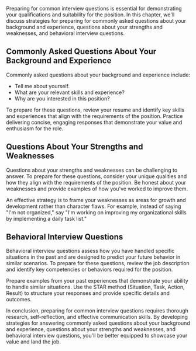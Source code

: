 
Preparing for common interview questions is essential for demonstrating your qualifications and suitability for the position. In this chapter, we'll discuss strategies for preparing for commonly asked questions about your background and experience, questions about your strengths and weaknesses, and behavioral interview questions.

Commonly Asked Questions About Your Background and Experience
-------------------------------------------------------------

Commonly asked questions about your background and experience include:

* Tell me about yourself.
* What are your relevant skills and experience?
* Why are you interested in this position?

To prepare for these questions, review your resume and identify key skills and experiences that align with the requirements of the position. Practice delivering concise, engaging responses that demonstrate your value and enthusiasm for the role.

Questions About Your Strengths and Weaknesses
---------------------------------------------

Questions about your strengths and weaknesses can be challenging to answer. To prepare for these questions, consider your unique qualities and how they align with the requirements of the position. Be honest about your weaknesses and provide examples of how you've worked to improve them.

An effective strategy is to frame your weaknesses as areas for growth and development rather than character flaws. For example, instead of saying "I'm not organized," say "I'm working on improving my organizational skills by implementing a daily task list."

Behavioral Interview Questions
------------------------------

Behavioral interview questions assess how you have handled specific situations in the past and are designed to predict your future behavior in similar scenarios. To prepare for these questions, review the job description and identify key competencies or behaviors required for the position.

Prepare examples from your past experiences that demonstrate your ability to handle similar situations. Use the STAR method (Situation, Task, Action, Result) to structure your responses and provide specific details and outcomes.

In conclusion, preparing for common interview questions requires thorough research, self-reflection, and effective communication skills. By developing strategies for answering commonly asked questions about your background and experience, questions about your strengths and weaknesses, and behavioral interview questions, you'll be better equipped to showcase your value and land the job.
